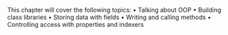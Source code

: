 This chapter will cover the following topics:
• Talking about OOP
• Building class libraries
• Storing data with fields
• Writing and calling methods
• Controlling access with properties and indexers